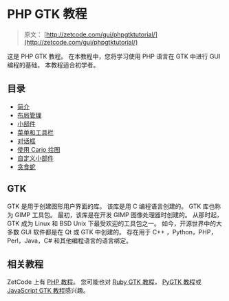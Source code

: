 # PHP GTK 教程

> 原文： [http://zetcode.com/gui/phpgtktutorial/](http://zetcode.com/gui/phpgtktutorial/)

这是 PHP GTK 教程。 在本教程中，您将学习使用 PHP 语言在 GTK 中进行 GUI 编程的基础。 本教程适合初学者。

## 目录



*   [简介](introduction/)
*   [布局管理](layoutmanagement/)
*   [小部件](widgets/)
*   [菜单和工具栏](menustoolbars/)
*   [对话框](dialogs/)
*   [使用 Cario 绘图](cairo/)
*   [自定义小部件](customwidget/)
*   [贪食蛇](nibbles/)



## GTK

GTK 是用于创建图形用户界面的库。 该库是用 C 编程语言创建的。 GTK 库也称为 GIMP 工具包。 最初，该库是在开发 GIMP 图像处理器时创建的。 从那时起，GTK 成为 Linux 和 BSD Unix 下最受欢迎的工具包之一。 如今，开源世界中的大多数 GUI 软件都是在 Qt 或 GTK 中创建的。 存在用于 C++ ，Python，PHP，Perl，Java，C# 和其他编程语言的语言绑定。

## 相关教程

ZetCode 上有 [PHP 教程](/lang/php/)。 您可能也对 [Ruby GTK 教程](/gui/rubygtk/)， [PyGTK 教程](/gui/pygtk/)或 [JavaScript GTK 教程](/gui/javascriptgtktutorial/)感兴趣。